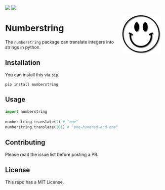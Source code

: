 ![](https://img.shields.io/github/license/chsafouane/calmcode_readme_tut)
![](https://img.shields.io/github/repo-size/chsafouane/calmcode_readme_tut)

<img src="happyface.jpeg" width=125 height=125 align="right">

# Numberstring

The `numberstring` package can translate integers into strings in python.


## Installation

You can install this via `pip`.

```
pip install numberstring
```

## Usage

```python
import numberstring

numberstring.translate(1) # "one"
numberstring.translate(101) # "one-hundred-and-one"
```


## Contributing

Please read the issue list before posting a PR.

## License

This repo has a MIT License.
